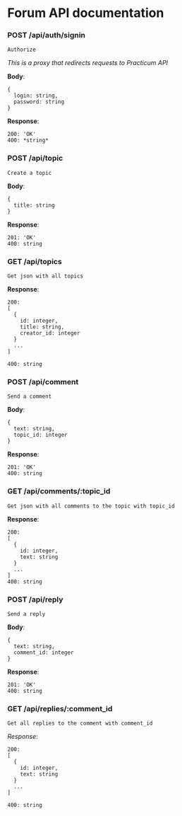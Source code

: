 # Forum API documentation

### POST /api/auth/signin
`Authorize`

*This is a proxy that redirects requests to Practicum API*

**Body**:
```
{
  login: string,
  password: string
}
```

**Response**:
```
200: 'OK'
400: *string*
```


### POST /api/topic
`Create a topic`

**Body**: 
```
{ 
  title: string
}
```

**Response**:
```
201: 'OK'
400: string
```


### GET /api/topics
`Get json with all topics`

**Response**:
```
200:
[
  {
    id: integer,
    title: string,
    creator_id: integer
  }
  ...
]

400: string
```


### POST /api/comment 
`Send a comment`

**Body**:
```
{
  text: string,
  topic_id: integer
}
```

**Response**:
```
201: 'OK'
400: string
```


### GET /api/comments/:topic_id
`Get json with all comments to the topic with topic_id`

**Response**:
```
200:
[
  {
    id: integer,
    text: string
  }
  ...
]
400: string
```

### POST /api/reply
`Send a reply`

**Body**:
```
{
  text: string,
  comment_id: integer
}
```

**Response**:
```
201: 'OK'
400: string
```

### GET /api/replies/:comment_id 
`Get all replies to the comment with comment_id`

*Response*:
```
200:
[
  {
    id: integer,
    text: string
  }
  ...
]

400: string
```
